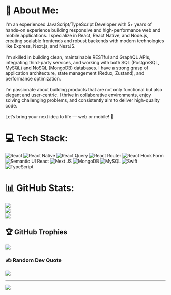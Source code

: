 # 💫 About Me:
I'm an experienced JavaScript/TypeScript Developer with 5+ years of hands-on experience building responsive and high-performance web and mobile applications. I specialize in React, React Native, and Node.js, creating scalable frontends and robust backends with modern technologies like Express, Next.js, and NestJS.<br><br>I'm skilled in building clean, maintainable RESTful and GraphQL APIs, integrating third-party services, and working with both SQL (PostgreSQL, MySQL) and NoSQL (MongoDB) databases. I have a strong grasp of application architecture, state management (Redux, Zustand), and performance optimization.<br><br>I’m passionate about building products that are not only functional but also elegant and user-centric. I thrive in collaborative environments, enjoy solving challenging problems, and consistently aim to deliver high-quality code.<br><br>Let’s bring your next idea to life — web or mobile! 🚀


# 💻 Tech Stack:
![React](https://img.shields.io/badge/react-%2320232a.svg?style=for-the-badge&logo=react&logoColor=%2361DAFB) ![React Native](https://img.shields.io/badge/react_native-%2320232a.svg?style=for-the-badge&logo=react&logoColor=%2361DAFB) ![React Query](https://img.shields.io/badge/-React%20Query-FF4154?style=for-the-badge&logo=react%20query&logoColor=white) ![React Router](https://img.shields.io/badge/React_Router-CA4245?style=for-the-badge&logo=react-router&logoColor=white) ![React Hook Form](https://img.shields.io/badge/React%20Hook%20Form-%23EC5990.svg?style=for-the-badge&logo=reacthookform&logoColor=white) ![Semantic UI React](https://img.shields.io/badge/Semantic%20UI%20React-%2335BDB2.svg?style=for-the-badge&logo=SemanticUIReact&logoColor=white) ![Next JS](https://img.shields.io/badge/Next-black?style=for-the-badge&logo=next.js&logoColor=white) ![MongoDB](https://img.shields.io/badge/MongoDB-%234ea94b.svg?style=for-the-badge&logo=mongodb&logoColor=white) ![MySQL](https://img.shields.io/badge/mysql-4479A1.svg?style=for-the-badge&logo=mysql&logoColor=white) ![Swift](https://img.shields.io/badge/swift-F54A2A?style=for-the-badge&logo=swift&logoColor=white) ![TypeScript](https://img.shields.io/badge/typescript-%23007ACC.svg?style=for-the-badge&logo=typescript&logoColor=white)
# 📊 GitHub Stats:
![](https://github-readme-stats.vercel.app/api?username=lyubarov&theme=dark&hide_border=false&include_all_commits=true&count_private=true)<br/>
![](https://nirzak-streak-stats.vercel.app/?user=lyubarov&theme=dark&hide_border=false)<br/>
![](https://github-readme-stats.vercel.app/api/top-langs/?username=lyubarov&theme=dark&hide_border=false&include_all_commits=true&count_private=true&layout=compact)

## 🏆 GitHub Trophies
![](https://github-profile-trophy.vercel.app/?username=lyubarov&theme=radical&no-frame=false&no-bg=true&margin-w=4)

### ✍️ Random Dev Quote
![](https://quotes-github-readme.vercel.app/api?type=horizontal&theme=radical)

---
[![](https://visitcount.itsvg.in/api?id=lyubarov&icon=0&color=0)](https://visitcount.itsvg.in)

<!-- Proudly created with GPRM ( https://gprm.itsvg.in ) -->
